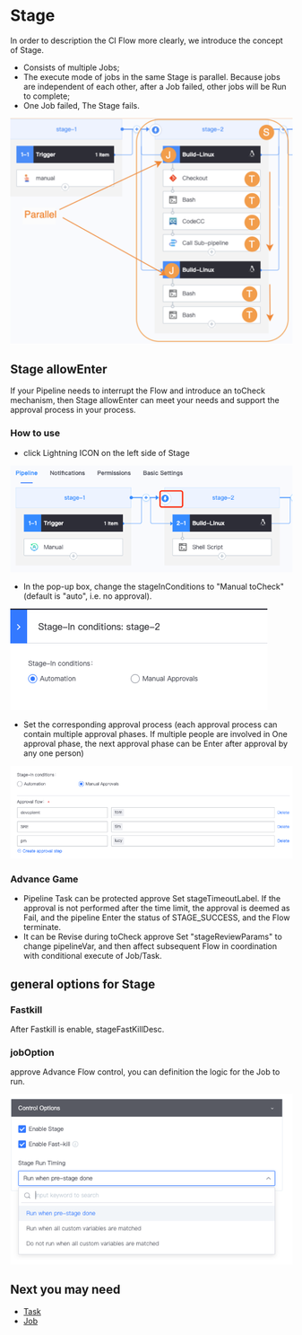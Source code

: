  # Stage 

 In order to description the CI Flow more clearly, we introduce the concept of Stage. 

 - Consists of multiple Jobs; 
 - The execute mode of jobs in the same Stage is parallel. Because jobs are independent of each other, after a Job failed, other jobs will be Run to complete; 
 - One Job failed, The Stage fails. 

 ![Stage](../../assets/stage.png) 

 ## Stage allowEnter 

 If your Pipeline needs to interrupt the Flow and introduce an toCheck mechanism, then Stage allowEnter can meet your needs and support the approval process in your process. 

 ### How to use 

 - click Lightning ICON on the left side of Stage 

 ![](../../assets/stage-checkin-1.png) 

 - In the pop-up box, change the stageInConditions to "Manual toCheck"(default is "auto", i.e. no approval). 

 ![](../../assets/stage-checkin-2.png) 

 - Set the corresponding approval process (each approval process can contain multiple approval phases. If multiple people are involved in One approval phase, the next approval phase can be Enter after approval by any one person) 

 ![](../../assets/stage-checkin-3.png) 

 ### Advance Game 

 - Pipeline Task can be protected approve Set stageTimeoutLabel. If the approval is not performed after the time limit, the approval is deemed as Fail, and the pipeline Enter the status of STAGE_SUCCESS, and the Flow terminate. 
 - It can be Revise during toCheck approve Set "stageReviewParams" to change pipelineVar, and then affect subsequent Flow in coordination with conditional execute of Job/Task. 



 ## general options for Stage 

 ### Fastkill 

 After Fastkill is enable, stageFastKillDesc. 

 ### jobOption 

 approve Advance Flow control, you can definition the logic for the Job to run. 

 ![Stage Detail](../../assets/stage_detail.png) 

 ## Next you may need 

 - [Task](Task.md) 
 - [Job](Job.md) 